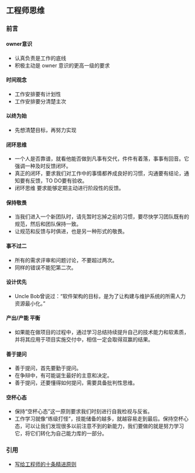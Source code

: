 ## 工程师思维

### 前言

#### owner意识

- 认真负责是工作的底线
- 积极主动是 owner 意识的更高一级的要求

#### 时间观念

- 工作安排要有计划性
- 工作安排要分清楚主次

#### 以终为始

- 先想清楚目标，再努力实现

#### 闭环思维

- 一个人是否靠谱，就看他能否做到凡事有交代，件件有着落，事事有回音。它强调一种及时反馈闭环。
- 真正的闭环，要求我们对工作中的事情都养成良好的习惯，沟通要有结论，通知要有反馈，TO DO要有验收。
- 闭环思维 要求能够定期主动进行阶段性的反馈。

#### 保持敬畏

- 当我们进入一个新团队时，请先暂时忘掉之前的习惯，要尽快学习团队既有的规范，然后和团队保持一致。
- 让规范和反馈与时俱进，也是另一种形式的敬畏。

#### 事不过二

- 所有的需求评审和问题讨论，不要超过两次。
- 同样的错误不能犯第二次。

#### 设计优先

- Uncle Bob曾说过：“软件架构的目标，是为了让构建与维护系统的所需人力资源最小化。”

#### 产出/产能 平衡

- 如果能在做项目的过程中，通过学习总结持续提升自己的技术能力和软素质，并将其应用于项目实施交付中，相信一定会取得双赢的结果。

#### 善于提问

- 善于提问，首先要勤于提问。
- 在争辩中，有可能诞生最好的主意和决定。
- 善于提问，还要懂得如何提问，需要具备批判性思维。

#### 空杯心态

- 保持“空杯心态”这一原则要求我们时刻进行自我检视与反省。
- 工作学习就像“练级打怪”，技能储备的越多，就越容易走到最后。保持空杯心态，可以让我们发现很多以前注意不到的新能力，我们要做的就是努力学习它，将它们转化为自己能力库的一部分。

### 引用

- [写给工程师的十条精进原则](https://juejin.im/post/5b762bace51d45556f41c431)